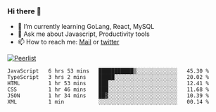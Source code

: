 ### Hi there 👋

- 🌱 I’m currently learning GoLang, React, MySQL
- 💬 Ask me about Javascript, Productivity tools 
- 📫 How to reach me: [Mail](mailto:kvaishak47@gmail.com) or [twitter](https://twitter.com/kvaish4k)

[![Peerlist](https://peerlist-readme-badge.herokuapp.com/api/kvaishak)](https://peerlist.io/kvaishak)

<!--START_SECTION:waka-->

```text
JavaScript   6 hrs 53 mins   ███████████▒░░░░░░░░░░░░░   45.30 %
TypeScript   3 hrs 2 mins    █████░░░░░░░░░░░░░░░░░░░░   20.02 %
HTML         1 hr 53 mins    ███░░░░░░░░░░░░░░░░░░░░░░   12.41 %
CSS          1 hr 46 mins    ███░░░░░░░░░░░░░░░░░░░░░░   11.68 %
JSON         1 hr 34 mins    ██▓░░░░░░░░░░░░░░░░░░░░░░   10.39 %
XML          1 min           ░░░░░░░░░░░░░░░░░░░░░░░░░   00.14 %
```

<!--END_SECTION:waka-->
